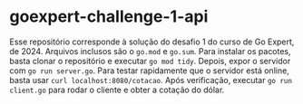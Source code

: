 # goexpert-challenge-1-api

Esse repositório corresponde à solução do desafio 1 do curso de Go Expert, de 2024.
Arquivos inclusos são o `go.mod` e `go.sum`. Para instalar os pacotes, basta clonar
o repositório e executar `go mod tidy`. Depois, expor o servidor com `go run server.go`.
Para testar rapidamente que o servidor está online, basta usar `curl localhost:8080/cotacao`.
Após verificação, executar `go run client.go` para rodar o cliente e obter a cotação do dólar.